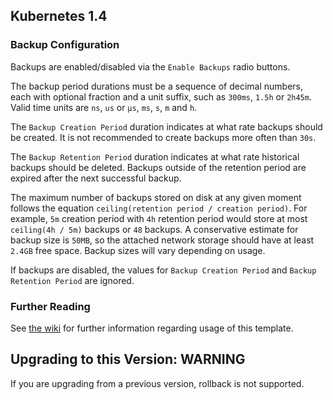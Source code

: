 ## Kubernetes 1.4

### Backup Configuration

Backups are enabled/disabled via the `Enable Backups` radio buttons.

The backup period durations must be a sequence of decimal numbers, each with optional fraction and a unit suffix, such as `300ms`, `1.5h` or `2h45m`. Valid time units are `ns`, `us` or `µs`, `ms`, `s`, `m` and `h`.

The `Backup Creation Period` duration indicates at what rate backups should be created. It is not recommended to create backups more often than `30s`.

The `Backup Retention Period` duration indicates at what rate historical backups should be deleted. Backups outside of the retention period are expired after the next successful backup.

The maximum number of backups stored on disk at any given moment follows the equation `ceiling(retention period / creation period)`. For example, `5m` creation period with `4h` retention period would store at most `ceiling(4h / 5m)` backups or `48` backups. A conservative estimate for backup size is `50MB`, so the attached network storage should have at least `2.4GB` free space. Backup sizes will vary depending on usage.

If backups are disabled, the values for `Backup Creation Period` and `Backup Retention Period` are ignored.

### Further Reading

See [the wiki](https://github.com/rancher/rancher/wiki/Kubernetes-Management#deployment-types) for further information regarding usage of this template.

## Upgrading to this Version: WARNING

If you are upgrading from a previous version, rollback is not supported.
